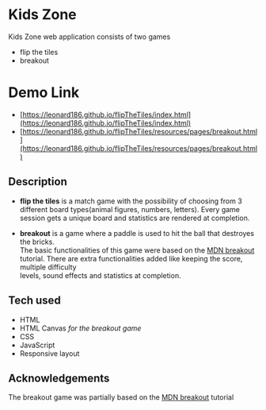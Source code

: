 # Kids Zone
Kids Zone web application consists of two games

* flip the tiles
* breakout

# Demo Link
* [https://leonard186.github.io/flipTheTiles/index.html](https://leonard186.github.io/flipTheTiles/index.html)
* [https://leonard186.github.io/flipTheTiles/resources/pages/breakout.html](https://leonard186.github.io/flipTheTiles/resources/pages/breakout.html)

## Description

* **flip the tiles** is a match game with the possibility of choosing from 3 </br>
different board types(animal figures, numbers, letters). 
Every game session gets a unique board and statistics are rendered at completion.

* **breakout** is a game where a paddle is used to hit the ball that destroyes the bricks. </br>
The basic functionalities of this game
were based on the [MDN breakout](https://developer.mozilla.org/en-US/docs/Games/Tutorials/2D_Breakout_game_pure_JavaScript) tutorial.
There are extra functionalities added like keeping the score, multiple difficulty </br>
levels, sound effects and statistics at completion.

## Tech used

* HTML
* HTML Canvas *for the breakout game*
* CSS
* JavaScript
* Responsive layout

## Acknowledgements

The breakout game was partially based on the [MDN breakout](https://developer.mozilla.org/en-US/docs/Games/Tutorials/2D_Breakout_game_pure_JavaScript) tutorial
